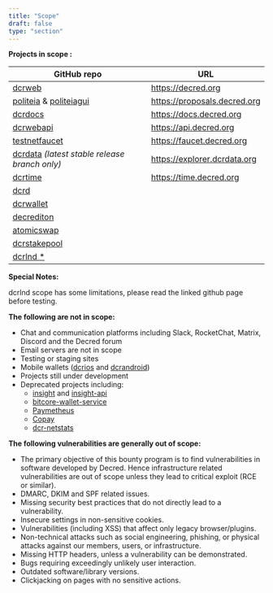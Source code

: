 ```yaml
---
title: "Scope"
draft: false
type: "section"
---
```


**Projects in scope :**

|GitHub repo|URL|
|---|---|
|[dcrweb](https://github.com/decred/dcrweb)|https://decred.org|
|[politeia](https://github.com/decred/politeia) & [politeiagui](https://github.com/decred/politeiagui)|https://proposals.decred.org|
|[dcrdocs](https://github.com/decred/dcrdocs)|https://docs.decred.org|
|[dcrwebapi](https://github.com/decred/dcrwebapi)|https://api.decred.org|
|[testnetfaucet](https://github.com/decred/testnetfaucet)|https://faucet.decred.org|
|[dcrdata](https://github.com/decred/dcrdata) *(latest stable release branch only)*|https://explorer.dcrdata.org|
|[dcrtime](https://github.com/decred/dcrtime)|https://time.decred.org|
|[dcrd](https://github.com/decred/dcrd)||
|[dcrwallet](https://github.com/decred/dcrwallet)||
|[decrediton](https://github.com/decred/decrediton)||
|[atomicswap](https://github.com/decred/atomicswap) ||
|[dcrstakepool](https://github.com/decred/dcrstakepool)||
|[dcrlnd *](https://github.com/decred/dcrlnd#security)||

**Special Notes:**

dcrlnd scope has some limitations, please read the linked github page before testing.

**The following are not in scope:**

- Chat and communication platforms including Slack, RocketChat, Matrix, Discord and the Decred forum
- Email servers are not in scope
- Testing or staging sites
- Mobile wallets ([dcrios](https://github.com/decred/dcrios) and [dcrandroid](https://github.com/decred/dcrandroid))
- Projects still under development
- Deprecated projects including:
  - [insight](https://github.com/decred/insight) and [insight-api](https://github.com/decred/insight-api)
  - [bitcore-wallet-service](https://github.com/decred/bitcore-wallet-service)
  - [Paymetheus](https://github.com/decred/paymetheus)
  - [Copay](https://github.com/decred/copay)
  - [dcr-netstats](https://github.com/decred/dcr-netstats)


**The following vulnerabilities are generally out of scope:**

- The primary objective of this bounty program is to find vulnerabilities in software developed by Decred. Hence infrastructure related vulnerabilities are out of scope unless they lead to critical exploit (RCE or similar).
- DMARC, DKIM and SPF related issues.
- Missing security best practices that do not directly lead to a vulnerability.
- Insecure settings in non-sensitive cookies.
- Vulnerabilities (including XSS) that affect only legacy browser/plugins.
- Non-technical attacks such as social engineering, phishing, or physical attacks against our members, users, or infrastructure.
- Missing HTTP headers, unless a vulnerability can be demonstrated.
- Bugs requiring exceedingly unlikely user interaction.
- Outdated software/library versions.
- Clickjacking on pages with no sensitive actions.
